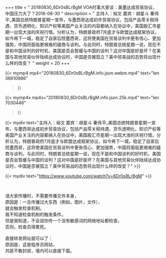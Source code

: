 +++
title = " 20180830_6Dr0sBLrBgM VOA时事大家谈：美墨达成贸易协议，中国压力大了？2018-08-30 "
description = " 主持人：裕文  嘉宾：胡星斗 秦伟平_美国总统特朗普星期一宣布，与墨西哥达成初步贸易协议，包括产品零关税待遇、货币透明化、知识产权等美国产业关注的内容都纳入在协议中，美国股汇市星期一出现大涨的庆祝行情。分析认为，特朗普政府7月底才与欧盟达成框架协议，如今再下一城，稳定了自家后院墨西哥，这将使美国在贸易谈判中更有信心、更加强势，中国将面临更艰难的磋商与谈判。与此同时，特朗普总统星期一说，现在不是和中国谈判的好时机，美国是否会暂缓与中国的谈判？这对中国是好是坏？在美国与其他贸易伙伴陆续达成协议时，中国是否被孤立？美中贸易战的态势将出现什么样的改变？ "
weight = 20
+++

{{< mymp4 mp4="20180830_6Dr0sBLrBgM.info.json.webm.mp4" 
text="len 36610986"
>}}

{{< mymp4x  mp4x="20180830_6Dr0sBLrBgM.info.json.25k.mp4"
text="len 7030446"
>}}


{{< mydiv text="主持人：裕文  嘉宾：胡星斗 秦伟平_美国总统特朗普星期一宣布，与墨西哥达成初步贸易协议，包括产品零关税待遇、货币透明化、知识产权等美国产业关注的内容都纳入在协议中，美国股汇市星期一出现大涨的庆祝行情。分析认为，特朗普政府7月底才与欧盟达成框架协议，如今再下一城，稳定了自家后院墨西哥，这将使美国在贸易谈判中更有信心、更加强势，中国将面临更艰难的磋商与谈判。与此同时，特朗普总统星期一说，现在不是和中国谈判的好时机，美国是否会暂缓与中国的谈判？这对中国是好是坏？在美国与其他贸易伙伴陆续达成协议时，中国是否被孤立？美中贸易战的态势将出现什么样的改变？" >}}
<br>

{{< mydiv text="https://www.youtube.com/watch?v=6Dr0sBLrBgM" >}}


<br>

请大家传播时，不需要传播文件本身，<br>
原因是：一旦传播过大东西（例如，图片，文件），<br>
就会触发检查机制。<br>
我不知道检查机制的触发条件。<br>
但是我知道，不会说你传一个没有敏感词的网络地址都检查，<br>
否则，检查员得累死。<br><br>
直接转发网址就可以了：<br>
原因是，这是程序员网站，<br>
共匪不敢封锁，墙内可以直接下载。


